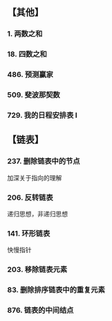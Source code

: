 ## 【其他】
### 1. 两数之和
### 18. 四数之和
### 486. 预测赢家
### 509. 斐波那契数
### 729. 我的日程安排表 I

## 【链表】
### 237. 删除链表中的节点
加深关于指向的理解
### 206. 反转链表
递归思想，非递归思想
### 141. 环形链表
快慢指针
### 203. 移除链表元素
### 83. 删除排序链表中的重复元素
### 876. 链表的中间结点